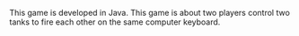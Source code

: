 This game is developed in Java. This game is about two players control two tanks to fire each other on the same computer keyboard.



